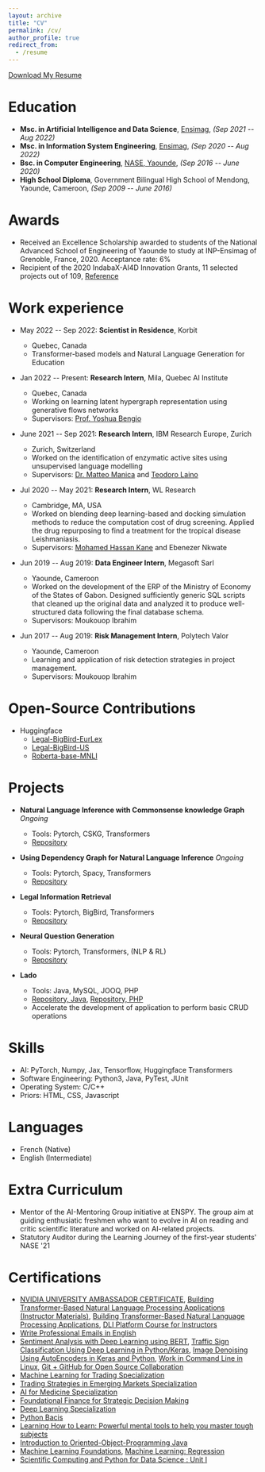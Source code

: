 ```yaml
---
layout: archive
title: "CV"
permalink: /cv/
author_profile: true
redirect_from:
  - /resume
---
```


[Download My Resume](https://lkwate.github.io/files/PhD_CV.pdf)

Education
======
* **Msc. in Artificial Intelligence and Data Science**, [Ensimag](https://ensimag.grenoble-inp.fr/), *(Sep 2021 -- Aug 2022)*
* **Msc. in Information System Engineering**, [Ensimag](https://ensimag.grenoble-inp.fr/), *(Sep 2020 -- Aug 2022)*
* **Bsc. in Computer Engineering**, [NASE, Yaounde](https://www.polytechnique.cm/), *(Sep 2016 -- June 2020)*
* **High School Diploma**, Government Bilingual High School of Mendong, Yaounde, Cameroon, *(Sep 2009 -- June 2016)*

Awards
======
* Received an Excellence Scholarship awarded to students of the National Advanced School of Engineering of Yaounde to study
at INP-Ensimag of Grenoble, France, 2020. Acceptance rate: 6%
* Recipient of the 2020 IndabaX-AI4D Innovation Grants, 11 selected projects out of 109, [Reference](https://deeplearningindaba.com/blog/2020/09/recipients-of-the-2020-indabax-ai4d-innovation-grants/)

Work experience
======
* May 2022 -- Sep 2022: **Scientist in Residence**, Korbit
  * Quebec, Canada
  * Transformer-based models and Natural Language Generation for Education
  
* Jan 2022 -- Present: **Research Intern**, Mila, Quebec AI Institute
  * Quebec, Canada
  * Working on learning latent hypergraph representation using generative flows networks
  * Supervisors: [Prof. Yoshua Bengio](https://yoshuabengio.org/)

* June 2021 -- Sep 2021: **Research Intern**, IBM Research Europe, Zurich
  * Zurich, Switzerland
  * Worked on the identification of enzymatic active sites using unsupervised language modelling
  * Supervisors: [Dr. Matteo Manica](https://researcher.watson.ibm.com/researcher/view.php?person=zurich-TTE) and [Teodoro Laino](https://researcher.watson.ibm.com/researcher/view.php?person=zurich-TEO)

* Jul 2020 -- May 2021: **Research Intern**, WL Research
  * Cambridge, MA, USA
  * Worked on blending deep learning-based and docking simulation methods to reduce the computation cost of drug screening. Applied the drug repurposing to find a treatment for the tropical disease Leishmaniasis.
  * Supervisors: [Mohamed Hassan Kane](https://golden.com/wiki/Mohamed_Hassan_Kane-XKVRKV8) and Ebenezer Nkwate

* Jun 2019 -- Aug 2019: **Data Engineer Intern**, Megasoft Sarl
  * Yaounde, Cameroon
  * Worked on the development of the ERP of the Ministry of Economy of the States of Gabon. Designed sufficiently generic SQL scripts that cleaned up the original data and analyzed it to produce well-structured data following the final database schema.
  * Supervisors: Moukouop Ibrahim

* Jun 2017 -- Aug 2019: **Risk Management Intern**, Polytech Valor
  * Yaounde, Cameroon
  * Learning and application of risk detection strategies in project management.
  * Supervisors: Moukouop Ibrahim
  
Open-Source Contributions
======
* Huggingface
  * [Legal-BigBird-EurLex](https://huggingface.co/lkwate/legal-bigbird-eurlex)
  * [Legal-BigBird-US](https://huggingface.co/lkwate/legal-bigbird-us)
  * [Roberta-base-MNLI](https://huggingface.co/lkwate/roberta-base-mnli)

Projects
======
* **Natural Language Inference with Commonsense knowledge Graph** *Ongoing*
  * Tools: Pytorch, CSKG, Transformers
  * [Repository](https://github.com/lkwate/nli-cskg)

* **Using Dependency Graph for Natural Language Inference** *Ongoing*
  * Tools: Pytorch, Spacy, Transformers
  * [Repository](https://github.com/lkwate/knowledge-graph-nli)

* **Legal Information Retrieval**
  * Tools: Pytorch, BigBird, Transformers
  * [Repository](https://github.com/lkwate/legal-information-retrieval)

* **Neural Question Generation**
  * Tools: Pytorch, Transformers, (NLP & RL)
  * [Repository](https://lkwate.github.io/neural-question-generation/)

* **Lado**
  * Tools: Java, MySQL, JOOQ, PHP
  * [Repository, Java](https://github.com/lkwate/lado), [Repository, PHP](https://lkwate.github.io/generic-model-yii2/)
  * Accelerate the development of application to perform basic CRUD operations

Skills
======
* AI: PyTorch, Numpy, Jax, Tensorflow, Huggingface Transformers
* Software Engineering: Python3, Java, PyTest, JUnit
* Operating System: C/C++
* Priors: HTML, CSS, Javascript

Languages
======
* French (Native)
* English (Intermediate)

Extra Curriculum
======
* Mentor of the AI-Mentoring Group initiative at ENSPY. The group aim at guiding enthusiatic freshmen who want to evolve in AI on reading and critic scientific literature and worked on AI-related projects.
* Statutory Auditor during the Learning Journey of the first-year students' NASE '21

Certifications
======
* [NVIDIA UNIVERSITY AMBASSADOR CERTIFICATE](https://courses.nvidia.com/certificates/16d34e9c570c4539b39be14db46912a5/), [Building Transformer-Based Natural Language Processing Applications (Instructor Materials)](https://courses.nvidia.com/certificates/1d3b124a483f4c778be0f38306ac72ff/), [Building Transformer-Based Natural Language Processing Applications](https://courses.nvidia.com/certificates/793f7760e7b749a083763cb3a1c6b0d8/), [DLI Platform Course for Instructors](https://courses.nvidia.com/certificates/02ba5cda42e2473f8b6cb0777f757bb4/)
* [Write Professional Emails in English](https://www.coursera.org/account/accomplishments/certificate/G8AMB39SQPAC)
* [Sentiment Analysis with Deep Learning using BERT](https://www.coursera.org/account/accomplishments/certificate/CNTPCRL2FDAM), [Traffic Sign Classification Using Deep Learning in Python/Keras](https://www.coursera.org/account/accomplishments/certificate/Z8MP7UBF5CRH), [Image Denoising Using AutoEncoders in Keras and Python](https://www.coursera.org/account/accomplishments/certificate/A5PH2ZCTGR4N), [Work in Command Line in Linux](https://www.coursera.org/account/accomplishments/certificate/AHZBNNB87PP8), [Git + GitHub for Open Source Collaboration](https://www.coursera.org/account/accomplishments/certificate/ERZ8TY7MMNQT)
* [Machine Learning for Trading Specialization](https://www.coursera.org/account/accomplishments/specialization/certificate/47AF2A6LRGX4)
* [Trading Strategies in Emerging Markets Specialization](https://www.coursera.org/account/accomplishments/specialization/certificate/JNSKZWFZ2JYS)
* [AI for Medicine Specialization](https://www.coursera.org/account/accomplishments/specialization/certificate/NZY5UAY2LZGE)
* [Foundational Finance for Strategic Decision Making](https://www.coursera.org/account/accomplishments/specialization/MQ8SG5L7PDRT)
* [Deep Learning Specialization](https://www.coursera.org/account/accomplishments/specialization/T5625DJ9A4NV)
* [Python Bacis](https://www.coursera.org/account/accomplishments/verify/BD2FBG4SV6A2)
* [Learning How to Learn: Powerful mental tools to help you master tough subjects](https://www.coursera.org/account/accomplishments/verify/BJCS25ARLPXU)
* [Introduction to Oriented-Object-Programming Java](https://www.coursera.org/account/accomplishments/verify/6TG9VSDFYRKE)
* [Machine Learning Foundations](https://www.coursera.org/account/accomplishments/verify/78SRMYNT7WRV), [Machine Learning: Regression](https://www.coursera.org/account/accomplishments/verify/D2CD2WEW73D5)
* [Scientific Computing and Python for Data Science : Unit I](https://wqu.thedataincubator.com/certificate/4716934381699072)
